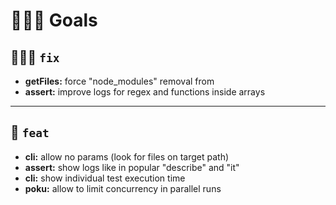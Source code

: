 # 🧑🏻‍🎓 Goals

## 🧑🏻‍🔧 `fix`

- **getFiles:** force "node_modules" removal from
- **assert:** improve logs for regex and functions inside arrays

---

## 🚀 `feat`

- **cli:** allow no params (look for files on target path)
- **assert:** show logs like in popular "describe" and "it"
- **cli:** show individual test execution time
- **poku:** allow to limit concurrency in parallel runs
